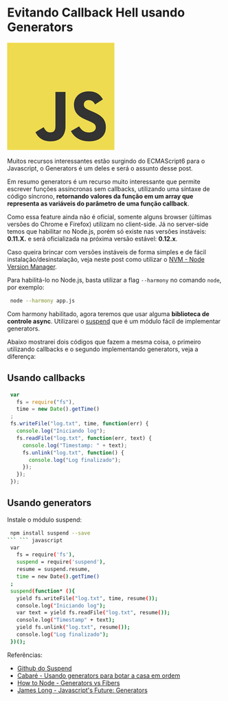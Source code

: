 # Evitando Callback Hell usando Generators

![Evitando Callback Hell usando Generators](../images/javascript-logo.jpg "Evitando Callback Hell usando Generators")

Muitos recursos interessantes estão surgindo do ECMAScript6 para o Javascript, o Generators é um deles e será o assunto desse post.

Em resumo generators é um recurso muito interessante que permite escrever funções assíncronas sem callbacks, utilizando uma síntaxe de código síncrono, **retornando valores da função em um array que representa as variáveis do parâmetro de uma função callback**.

Como essa feature ainda não é oficial, somente alguns browser (últimas versões do Chrome e Firefox) utilizam no client-side. Já no server-side temos que habilitar no Node.js, porém só existe nas versões instáveis: **0.11.X.** e será oficializada na próxima versão estável: **0.12.x**.

Caso queira brincar com versões instáveis de forma simples e de fácil instalação/desinstalação, veja neste post como utilizar o [NVM - Node Version Manager]({{site.url}}/nvm-node-version-manager "NVM - Node Version Manager").

Para habilitá-lo no Node.js, basta utilizar a flag `--harmony` no comando `node`, por exemplo:

``` bash
 node --harmony app.js
``` 

Com harmony habilitado, agora teremos que usar alguma **biblioteca de controle async**. Utilizarei o [suspend](https://github.com/jmar777/suspend) que é um módulo fácil de implementar generators.

Abaixo mostrarei dois códigos que fazem a mesma coisa, o primeiro utilizando callbacks e o segundo implementando generators, veja a diferença:

## Usando callbacks

``` javascript
 var
   fs = require("fs"),
   time = new Date().getTime()
 ;
 fs.writeFile("log.txt", time, function(err) {
   console.log("Iniciando log");
   fs.readFile("log.txt", function(err, text) {
     console.log("Timestamp: " + text);
     fs.unlink("log.txt", function() {
       console.log("Log finalizado");
     });
   });
 });
``` 

## Usando generators

Instale o módulo suspend:

``` bash
 npm install suspend --save
``` ``` javascript
 var
   fs = require('fs'),
   suspend = require('suspend'),
   resume = suspend.resume,
   time = new Date().getTime()
 ;
 suspend(function* (){
   yield fs.writeFile("log.txt", time, resume());
   console.log("Iniciando log");
   var text = yield fs.readFile("log.txt", resume());
   console.log("Timestamp" + text);
   yield fs.unlink("log.txt", resume());
   console.log("Log finalizado");
 })();
``` 

Referências:

*   [Github do Suspend](https://github.com/jmar777/suspend "Github do Suspend")
*   [Cabaré - Usando generators para botar a casa em ordem](http://caba.re/usando-generators-para-botar-a-casa-em-ordem "Usando generators para botar a casa em ordem")
*   [How to Node - Generators vs Fibers](http://howtonode.org/generators-vs-fibers "How to Node - Generators vs Fibers")
*   [James Long - Javascript's Future: Generators](http://jlongster.com/2012/10/05/javascript-yield.html "Javascript's Future: Generators")